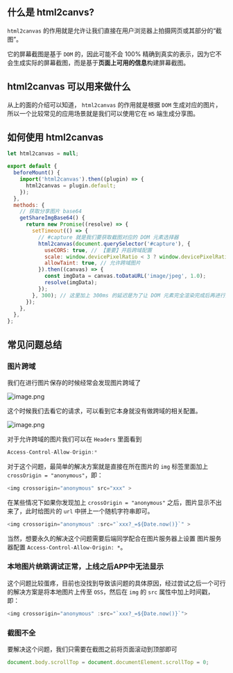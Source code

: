 ## 什么是 html2canvs?

`html2canvas` 的作用就是允许让我们直接在用户浏览器上拍摄网页或其部分的“截图”。

它的屏幕截图是基于 `DOM` 的，因此可能不会 100% 精确到真实的表示，因为它不会生成实际的屏幕截图，而是基于**页面上可用的信息**构建屏幕截图。

## html2canvas 可以用来做什么

从上的面的介绍可以知道， `html2canvas` 的作用就是根据 `DOM` 生成对应的图片，所以一个比较常见的应用场景就是我们可以使用它在 `H5` 端生成分享图。

## 如何使用 html2canvas

```js
let html2canvas = null;

export default {
  beforeMount() {
    import('html2canvas').then((plugin) => {
      html2canvas = plugin.default;
    });
  },
  methods: {
    // 获取分享图片 base64
    getShareImgBase64() {
      return new Promise((resolve) => {
        setTimeout(() => {
          // #capture 就是我们要获取截图对应的 DOM 元素选择器
          html2canvas(document.querySelector('#capture'), {
            useCORS: true, // 【重要】开启跨域配置
            scale: window.devicePixelRatio < 3 ? window.devicePixelRatio : 2,
            allowTaint: true, // 允许跨域图片
          }).then((canvas) => {
            const imgData = canvas.toDataURL('image/jpeg', 1.0);
            resolve(imgData);
          });
        }, 300); // 这里加上 300ms 的延迟是为了让 DOM 元素完全渲染完成后再进行图片的生成
      });
    },
  },
};
```
## 常见问题总结

### 图片跨域

我们在进行图片保存的时候经常会发现图片跨域了

![image.png](https://p9-juejin.byteimg.com/tos-cn-i-k3u1fbpfcp/b321ad572bb7406f9bb7be9e85fd9da5~tplv-k3u1fbpfcp-watermark.image?)

这个时候我们去看它的请求，可以看到它本身就没有做跨域的相关配置。

![image.png](https://p6-juejin.byteimg.com/tos-cn-i-k3u1fbpfcp/2b41993340264f13832f11e35ad5f80c~tplv-k3u1fbpfcp-watermark.image?)

对于允许跨域的图片我们可以在 `Headers` 里面看到
```js
Access-Control-Allow-Origin:*
```

对于这个问题，最简单的解决方案就是直接在所在图片的 `img` 标签里面加上 `crossOrigin = "anonymous"`，即：
```js
<img crossorigin="anonymous" src="xxx" >
```

在某些情况下如果你发现加上 `crossOrigin = "anonymous"` 之后，图片显示不出来了，此时给图片的 `url` 中拼上一个随机字符串即可。
```js
<img crossorigin="anonymous" :src="`xxx?_=${Date.now()}`" >
```

当然，想要永久的解决这个问题需要后端同学配合在图片服务器上设置 图片服务器配置 `Access-Control-Allow-Origin: *`。

### 本地图片统跳调试正常，上线之后APP中无法显示

这个问题比较蛋疼，目前也没找到导致该问题的具体原因，经过尝试之后一个可行的解决方案是将本地图片上传至 `OSS`，然后在 `img` 的 `src` 属性中加上时间戳，即：
```js
<img crossorigin="anonymous" :src="`xxx?_=${Date.now()}`">
```

### 截图不全

要解决这个问题，我们只需要在截图之前将页面滚动到顶部即可

```js
document.body.scrollTop = document.documentElement.scrollTop = 0;
```

